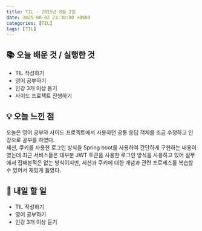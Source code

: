 ```yaml
---
title: TIL - 2025년 8월 2일
date: 2025-08-02 23:30:00 +0900
categories: [TIL]
tags: [TIL]
---
```


## 📚 **오늘 배운 것 / 실행한 것**

- TIL 작성하기
- 영어 공부하기
- 인강 3개 이상 듣기
- 사이드 프로젝트 진행하기

## 💡 **오늘 느낀 점**

오늘은 영어 공부와 사이드 프로젝트에서 사용하던 공통 응답 객체를 조금 수정하고 인강으로 공부를 하였다.<br>
세션, 쿠키를 사용한 로그인 방식을 Spring boot를 사용하여 간단하게 구현하는 내용이였는데 최근 서비스들은 대부분 JWT 토큰을 사용한 로그인 방식을 사용하고 있어 실무에서 접해본적은 없는 방식이지만, 세션과 쿠키에 대한 개념과 관련 프로세스를 복습할 수 있어서 재밌게 들었다.

## 🎯 **내일 할 일**

- TIL 작성하기
- 영어 공부하기
- 인강 3개 이상 듣기